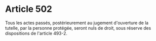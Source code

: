 # Article 502

Tous les actes passés, postérieurement au jugement d'ouverture de la tutelle, par la personne protégée, seront nuls de droit, sous réserve des dispositions de l'article 493-2.
